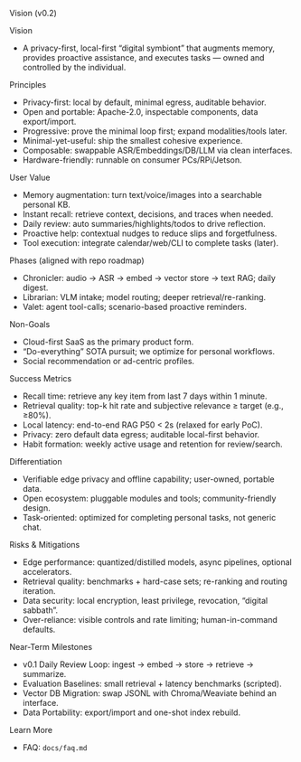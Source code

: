 Vision (v0.2)

Vision
- A privacy-first, local-first “digital symbiont” that augments memory, provides proactive assistance, and executes tasks — owned and controlled by the individual.

Principles
- Privacy-first: local by default, minimal egress, auditable behavior.
- Open and portable: Apache-2.0, inspectable components, data export/import.
- Progressive: prove the minimal loop first; expand modalities/tools later.
- Minimal-yet-useful: ship the smallest cohesive experience.
- Composable: swappable ASR/Embeddings/DB/LLM via clean interfaces.
- Hardware-friendly: runnable on consumer PCs/RPi/Jetson.

User Value
- Memory augmentation: turn text/voice/images into a searchable personal KB.
- Instant recall: retrieve context, decisions, and traces when needed.
- Daily review: auto summaries/highlights/todos to drive reflection.
- Proactive help: contextual nudges to reduce slips and forgetfulness.
- Tool execution: integrate calendar/web/CLI to complete tasks (later).

Phases (aligned with repo roadmap)
- Chronicler: audio → ASR → embed → vector store → text RAG; daily digest.
- Librarian: VLM intake; model routing; deeper retrieval/re-ranking.
- Valet: agent tool-calls; scenario-based proactive reminders.

Non-Goals
- Cloud-first SaaS as the primary product form.
- “Do-everything” SOTA pursuit; we optimize for personal workflows.
- Social recommendation or ad-centric profiles.

Success Metrics
- Recall time: retrieve any key item from last 7 days within 1 minute.
- Retrieval quality: top-k hit rate and subjective relevance ≥ target (e.g., ≥80%).
- Local latency: end-to-end RAG P50 < 2s (relaxed for early PoC).
- Privacy: zero default data egress; auditable local-first behavior.
- Habit formation: weekly active usage and retention for review/search.

Differentiation
- Verifiable edge privacy and offline capability; user-owned, portable data.
- Open ecosystem: pluggable modules and tools; community-friendly design.
- Task-oriented: optimized for completing personal tasks, not generic chat.

Risks & Mitigations
- Edge performance: quantized/distilled models, async pipelines, optional accelerators.
- Retrieval quality: benchmarks + hard-case sets; re-ranking and routing iteration.
- Data security: local encryption, least privilege, revocation, “digital sabbath”.
- Over-reliance: visible controls and rate limiting; human-in-command defaults.

Near-Term Milestones
- v0.1 Daily Review Loop: ingest → embed → store → retrieve → summarize.
- Evaluation Baselines: small retrieval + latency benchmarks (scripted).
- Vector DB Migration: swap JSONL with Chroma/Weaviate behind an interface.
- Data Portability: export/import and one-shot index rebuild.

Learn More
- FAQ: `docs/faq.md`

